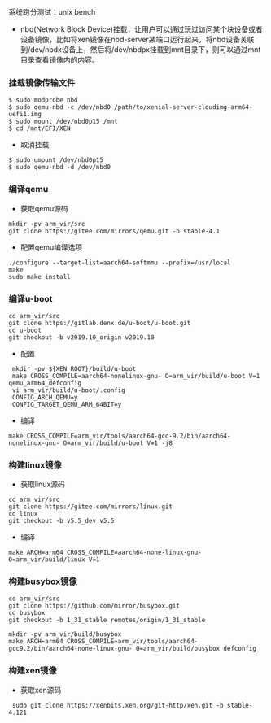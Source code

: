 系统跑分测试：unix bench

- nbd(Network Block Device)挂载，让用户可以通过玩过访问某个块设备或者设备镜像，比如将xen镜像在nbd-server某端口运行起来，将nbd设备关联到/dev/nbdx设备上，然后将/dev/nbdpx挂载到mnt目录下，则可以通过mnt目录查看镜像内的内容。

### 挂载镜像传输文件
```
$ sudo modprobe nbd
$ sudo qemu-nbd -c /dev/nbd0 /path/to/xenial-server-cloudimg-arm64-uefi1.img
$ sudo mount /dev/nbd0p15 /mnt
$ cd /mnt/EFI/XEN
```
- 取消挂载
```
$ sudo umount /dev/nbd0p15
$ sudo qemu-nbd -d /dev/nbd0
```
### 编译qemu
- 获取qemu源码
```
mkdir -pv arm_vir/src
git clone https://gitee.com/mirrors/qemu.git -b stable-4.1
```
- 配置qemu编译选项
```
./configure --target-list=aarch64-softmmu --prefix=/usr/local
make
sudo make install
```

### 编译u-boot
```
cd arm_vir/src
git clone https://gitlab.denx.de/u-boot/u-boot.git
cd u-boot
git checkout -b v2019.10_origin v2019.10
```
- 配置
```
 mkdir -pv ${XEN_ROOT}/build/u-boot
 make CROSS_COMPILE=aarch64-nonelinux-gnu- O=arm_vir/build/u-boot V=1 qemu_arm64_defconfig
 vi arm_vir/build/u-boot/.config
 CONFIG_ARCH_QEMU=y
 CONFIG_TARGET_QEMU_ARM_64BIT=y
 ```
 - 编译
  ```
make CROSS_COMPILE=arm_vir/tools/aarch64-gcc-9.2/bin/aarch64-nonelinux-gnu- O=arm_vir/build/u-boot V=1 -j8
 ```
 
 ### 构建linux镜像
 - 获取linux源码
 ```
cd arm_vir/src 
git clone https://gitee.com/mirrors/linux.git
cd linux 
git checkout -b v5.5_dev v5.5
```
- 编译
```
make ARCH=arm64 CROSS_COMPILE=aarch64-none-linux-gnu- O=arm_vir/build/linux V=1 
```

### 构建busybox镜像
```
cd arm_vir/src
git clone https://github.com/mirror/busybox.git
cd busybox
git checkout -b 1_31_stable remotes/origin/1_31_stable

mkdir -pv arm_vir/build/busybox
make ARCH=arm64 CROSS_COMPILE=arm_vir/tools/aarch64-gcc9.2/bin/aarch64-none-linux-gnu- O=arm_vir/build/busybox defconfig
```

### 构建xen镜像
- 获取xen源码
```
 sudo git clone https://xenbits.xen.org/git-http/xen.git -b stable-4.121
```
